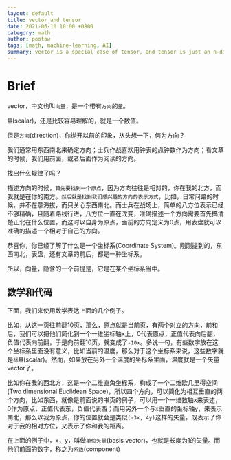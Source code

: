 ```yaml
---
layout: default
title: vector and tensor
date: 2021-06-10 10:00 +0800
category: math
author: pootow
tags: [math, machine-learning, AI]
summary: vector is a special case of tensor, and tensor is just an n-dim array.
---
```


# Brief

vector，中文也叫`向量`，是一个带有`方向`的`量`。

`量`(scalar)，还是比较容易理解的，就是一个数值。

但是`方向`(direction)，你抛开以前的印象，从头想一下，何为方向？

我们通常用东西南北来确定方向；士兵作战喜欢用钟表的点钟数作为方向；看文章的时候，我们用前面，或者后面作为阅读的方向。

找出什么规律了吗？

描述方向的时候，`首先要找到一个原点`，因为方向往往是相对的，你在我的北方，而我就是在你的南方。`然后就是找到我们感兴趣的方向的表示方式`，比如，日常问路的时候，并不在意海拔，而只关心东西南北。而士兵在战场上，简单的八方位表示已经不够精确，且随着路线行进，八方位一直在改变，准确描述一个方向需要首先搞清楚正北在什么位置，而这时以自身为原点，面前的方向定义为0点，用表盘就可以准确的描述一个相对于自己的方向。

恭喜你，你已经了解了什么是一个坐标系(Coordinate System)。刚刚提到的，东西南北，表盘，还有文章的前后，都是一种坐标系。

所以，向量，隐含的一个前提是，它是在某个坐标系当中。

## 数学和代码

下面，我们来使用数学表达上面的几个例子。

比如，从这一页往前翻10页，那么，原点就是当前页，有两个对立的方向，前和后，我们可以把他们简化到一个一维坐标轴x上，0代表原点，正值代表向后翻，负值代表向前翻，于是向前翻10页，就变成了`-10x`。多说一句，有些数字放在这个坐标系里面没有意义，比如当前的温度，那么对于这个坐标系来说，这些数字就是`标量`(scalar)。然而，如果放在另外一个温度的坐标系里面，温度就是一个矢量vector了。

比如你在我的西北方，这是一个二维直角坐标系，构成了一个二维欧几里得空间(Two dimensional Euclidean Space)，所以四个方向，可以简化为相互垂直的两个方向，比如东西，就像是前面说的书页的例子，可以用一个一维数轴x来表述，0作为原点，正值代表东，负值代表西；而用另外一个与x垂直的坐标轴y，来表示南北，那么以我为原点，你的位置就会是类似`(-3x, 4y)`这样的矢量，既表示了你对于我的相对方位，又表示了你和我的距离。

在上面的例子中，x，y，叫做`单位矢量`(basis vector)，也就是长度为1的矢量。而他们前面的数字，称之为`系数`(component)